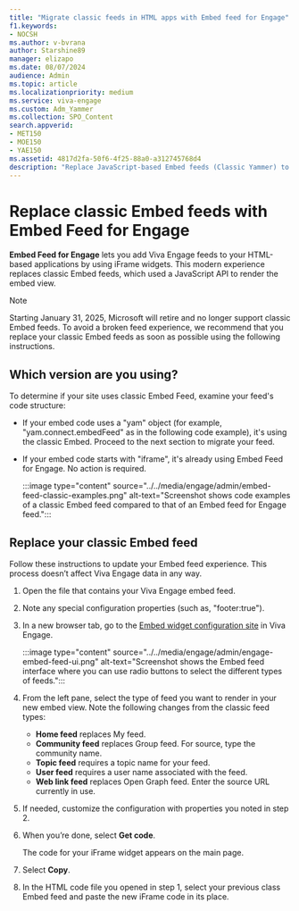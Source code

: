 ```yaml
---
title: "Migrate classic feeds in HTML apps with Embed feed for Engage"
f1.keywords:
- NOCSH
ms.author: v-bvrana
author: Starshine89
manager: elizapo
ms.date: 08/07/2024
audience: Admin
ms.topic: article
ms.localizationpriority: medium
ms.service: viva-engage
ms.custom: Adm_Yammer
ms.collection: SPO_Content
search.appverid:
- MET150
- MOE150
- YAE150
ms.assetid: 4817d2fa-50f6-4f25-88a0-a312745768d4
description: "Replace JavaScript-based Embed feeds (Classic Yammer) to interface-based Embed feeds in your HTML-based applications."
---
```


# Replace classic Embed feeds with Embed Feed for Engage

**Embed Feed for Engage** lets you add Viva Engage feeds to your HTML-based applications by using iFrame widgets. This modern experience replaces classic Embed feeds, which used a JavaScript API to render the embed view.

>[!NOTE]
>Starting January 31, 2025, Microsoft will retire and no longer support classic Embed feeds. To avoid a broken feed experience, we recommend that you replace your classic Embed feeds as soon as possible using the following instructions.

## Which version are you using?

To determine if your site uses classic Embed Feed, examine your feed's code structure:

- If your embed code uses a "yam" object (for example, "yam.connect.embedFeed" as in the following code example), it's using the classic Embed. Proceed to the next section to migrate your feed.

- If your embed code starts with "iframe", it's already using Embed Feed for Engage. No action is required.

    :::image type="content" source="../../media/engage/admin/embed-feed-classic-examples.png" alt-text="Screenshot shows code examples of a classic Embed feed compared to that of an Embed feed for Engage feed.":::

## Replace your classic Embed feed

Follow these instructions to update your Embed feed experience. This process doesn’t affect Viva Engage data in any way.

1. Open the file that contains your Viva Engage embed feed.
1. Note any special configuration properties (such as, "footer:true").

1. In a new browser tab, go to the [Embed widget configuration site](https://engage.cloud.microsoft/embed/widget?domainRedirect=false) in Viva Engage.

    :::image type="content" source="../../media/engage/admin/engage-embed-feed-ui.png" alt-text="Screenshot shows the Embed feed interface where you can use radio buttons to select the different types of feeds.":::

1. From the left pane, select the type of feed you want to render in your new embed view. Note the following changes from the classic feed types:

    - **Home feed** replaces My feed.
    - **Community feed** replaces Group feed. For source, type the community name.
    - **Topic feed** requires a topic name for your feed.
    - **User feed** requires a user name associated with the feed.
    - **Web link feed** replaces Open Graph feed. Enter the source URL currently in use.

1. If needed, customize the configuration with properties you noted in step 2.
1. When you’re done, select **Get code**.

    The code for your iFrame widget appears on the main page.

1. Select **Copy**.

1. In the HTML code file you opened in step 1, select your previous class Embed feed and paste the new iFrame code in its place.
